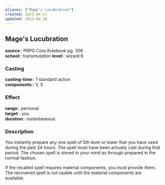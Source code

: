 ```yaml
---
aliases: ["Mage's Lucubration"]
created: 2023-04-27
updated: 2023-04-28
---
```


## Mage's Lucubration

**source**:: PRPG Core Rulebook pg. 306  
**school**:: transmutation
**level**:: wizard 6

### Casting

**casting-time**:: 1 standard action  
**components**:: V, S

### Effect

**range**:: personal  
**target**:: you  
**duration**:: instantaneous

### Description

You instantly prepare any one spell of 5th level or lower that you have used during the past 24 hours. The spell must have been actually cast during that period. The chosen spell is stored in your mind as through prepared in the normal fashion.  
  
If the recalled spell requires material components, you must provide them. The recovered spell is not usable until the material components are available.
